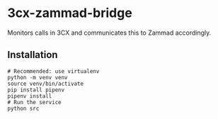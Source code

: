 # 3cx-zammad-bridge

Monitors calls in 3CX and communicates this to Zammad accordingly.

## Installation

```shell
# Recommended: use virtualenv
python -m venv venv
source venv/bin/activate
pip install pipenv
pipenv install
# Run the service
python src
```
